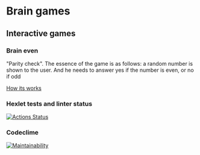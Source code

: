 # Brain games

## Interactive games

### Brain even

"Parity check". The essence of the game is as follows: a random number is shown to the user. And he needs to answer yes if the number is even, or no if odd

[How its works](https://asciinema.org/a/eV9cEKjmIBv941n5kdczottXU)

### Hexlet tests and linter status

[![Actions Status](https://github.com/mustbefail/frontend-project-lvl1/workflows/hexlet-check/badge.svg)](https://github.com/mustbefail/frontend-project-lvl1/actions)

### Codeclime

[![Maintainability](https://api.codeclimate.com/v1/badges/a99a88d28ad37a79dbf6/maintainability)](https://codeclimate.com/github/codeclimate/codeclimate/maintainability)
